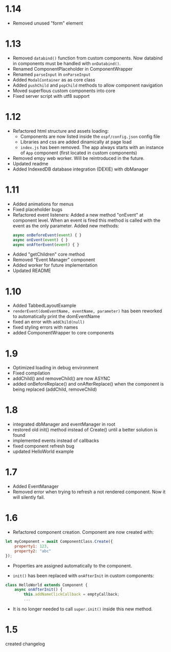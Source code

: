 # 1.14
- Removed unused "form" element

# 1.13
- Removed `databind()` function from custom components. Now databind in components must be handled with `onDatabind()`.
- Renamed ComponentPlaceholder in ComponentWrapper
- Renamed `parseInput` in `onParseInput`
- Added `ModalContainer` as as core class
- Added `pushChild` and `popChild` methods to allow component navigation
- Moved superflous custom components into core
- Fixed server script with utf8 support

# 1.12
- Refactored html structure and assets loading:
  - Components are now listed inside the `ospf/config.json` config file
  - Libraries and css are added dinamically at page load
  - `index.js` has been removed. The app always starts with an instance of `App` component (first located in custom components)
- Removed empy web worker. Will be reintroduced in the future.
- Updated readme
- Added IndexedDB database integration (DEXIE) with dbManager

# 1.11
- Added animations for menus
- Fixed placeholder bugs
- Refactored event listeners:
    Added a new method "onEvent" at component level. When an event is fired this method is called with the event as the only parameter.
    Added new methods:
    ```javascript
    async onBeforeEvent(event) { }
    async onEvent(event) { }
    async onAfterEvent(event) { }
    ```
- Added "getChildren" core method
- Removed "Event Manager" component
- Added worker for future implementation
- Updated README

# 1.10
- Added TabbedLayoutExample
- `renderEvent(domEventName, eventName, parameter)` has been reworked to automatically print the domEventName
- fixed an error with `addChild(null)`
- fixed styling errors with names
- added ComponentWrapper to core components

# 1.9
- Optimized loading in debug environment
- Fixed compilation
- addChild() and removeChild() are now ASYNC
- added onBeforeReplace() and onAfterReplace() when the component is being replaced (addChild, removeChild)

# 1.8
- integrated dbManager and eventManager in root
- restored old init() method instead of Create() until a better solution is found
- implemented events instead of callbacks
- fixed component refresh bug
- updated HelloWorld example

# 1.7
- Added EventManager
- Removed error when trying to refresh a not rendered component. Now it will silently fail.

# 1.6
- Refactored component creation. Component are now created with:
```javascript
let myComponent = await ComponentClass.Create({
    property1: 123,
    property2: "abc"
});
```

- Properties are assigned automatically to the component.

- `init()` has been replaced with `onAfterInit` in custom components:
```javascript
class HelloWorld extends Component {
    async onAfterInit() {
        this.addNameClickCallback = emptyCallback;
        ...
```

- It is no longer needed to call `super.init()` inside this new method.

# 1.5
created changelog